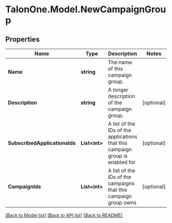 # TalonOne.Model.NewCampaignGroup
## Properties

Name | Type | Description | Notes
------------ | ------------- | ------------- | -------------
**Name** | **string** | The name of this campaign group. | 
**Description** | **string** | A longer description of the campaign group. | [optional] 
**SubscribedApplicationsIds** | **List&lt;int&gt;** | A list of the IDs of the applications that this campaign group is enabled for | [optional] 
**CampaignIds** | **List&lt;int&gt;** | A list of the IDs of the campaigns that this campaign group owns | [optional] 

[[Back to Model list]](../README.md#documentation-for-models) [[Back to API list]](../README.md#documentation-for-api-endpoints) [[Back to README]](../README.md)


